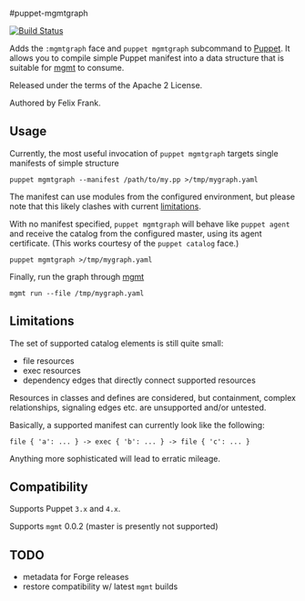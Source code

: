 #puppet-mgmtgraph

[![Build Status](https://travis-ci.org/ffrank/puppet-mgmtgraph.png)](https://travis-ci.org/ffrank/puppet-mgmtgraph)

Adds the `:mgmtgraph` face and `puppet mgmtgraph` subcommand to [Puppet](https://github.com/puppetlabs/puppet).
It allows you to compile simple Puppet manifest into a data structure that is
suitable for [mgmt](https://github.com/purpleidea/mgmt/) to consume.

Released under the terms of the Apache 2 License.

Authored by Felix Frank.

## Usage

Currently, the most useful invocation of `puppet mgmtgraph` targets single manifests of simple structure

    puppet mgmtgraph --manifest /path/to/my.pp >/tmp/mygraph.yaml

The manifest can use modules from the configured environment, but please note that this likely clashes with current
[limitations](#limitations).

With no manifest specified, `puppet mgmtgraph` will behave like `puppet agent` and receive
the catalog from the configured master, using its agent certificate. (This works courtesy
of the `puppet catalog` face.)

    puppet mgmtgraph >/tmp/mygraph.yaml

Finally, run the graph through [mgmt](https://github.com/purpleidea/mgmt/)

    mgmt run --file /tmp/mygraph.yaml

## Limitations

The set of supported catalog elements is still quite small:

 * file resources
 * exec resources
 * dependency edges that directly connect supported resources

Resources in classes and defines are considered, but containment, complex relationships, signaling edges etc.
are unsupported and/or untested.

Basically, a supported manifest can currently look like the following:

    file { 'a': ... } -> exec { 'b': ... } -> file { 'c': ... }

Anything more sophisticated will lead to erratic mileage.

## Compatibility

Supports Puppet `3.x` and `4.x`.

Supports `mgmt` 0.0.2 (master is presently not supported)

## TODO

* metadata for Forge releases
* restore compatibility w/ latest `mgmt` builds
